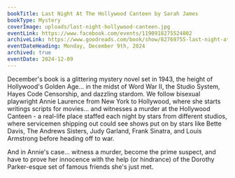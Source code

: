 ```yaml
---
bookTitle: Last Night At The Hollywood Canteen by Sarah James
bookType: Mystery
coverImage: uploads/last-night-hollywood-canteen.jpg
eventLink: https://www.facebook.com/events/1190918275524802
archiveLink: https://www.goodreads.com/book/show/82769755-last-night-at-the-hollywood-canteen
eventDateHeading: Monday, December 9th, 2024
archived: true
eventDate: 2024-12-09
---
```


December's book is a glittering mystery novel set in 1943, the height of Hollywood's Golden Age... in the midst of Word War II, the Studio System, Hayes Code Censorship, and dazzling stardom. We follow bisexual playwright Annie Laurence from New York to Hollywood, where she starts writings scripts for movies... and witnesses a murder at the Hollywood Canteen - a real-life place staffed each night by stars from different studios, where servicemen shipping out could see shows put on by stars like Bette Davis, The Andrews Sisters, Judy Garland, Frank Sinatra, and Louis Armstrong before heading off to war.

And in Annie's case... witness a murder, become the prime suspect, and have to prove her innocence with the help (or hindrance) of the Dorothy Parker-esque set of famous friends she's just met.